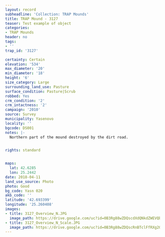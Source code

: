 ```yaml
---
layout: record
subheadline: 'Collection: TRAP Mounds'
title: TRAP Mound - 3127
teaser: Test example of object
categories:
- TRAP Mounds
header: no
tags:
- ''
trap_id: '3127'

certainty: Certain
elevation: '534'
max_diameter: '20'
min_diameter: '18'
height: '6'
size_category: Large
surrounding_land_use: Pasture
surface_condition: Pasture|Scrub
robbed: Yes
crm_condition: '2'
crm_intactness: '2'
campaign: '2010'
source: Survey
municipality: Yasenovo
locality: ''
bgcode: DS001
notes: |-
  Northern part of the mound destroyed by the dirt road.


rights: standard


maps:
  lat: 42.6285
  lon: 25.2442
date: 2018-04-11
land_use_source: Photo
photo: Good
bg_code: Yasn 020
akb_code: ''
latitude: '42.693399'
longitude: '25.260408'
images:
- title: 3127_Overview_N.JPG
  image_path: https://drive.google.com/uc?id=0B3Rg88wZDQscdXdQNkdZWEVQbjA
- title: 3127_Overview_N_Scale.JPG
  image_path: https://drive.google.com/uc?id=0B3Rg88wZDQscRnBTclFfRXg2QWs
---
```

